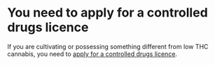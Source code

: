 # You need to apply for a controlled drugs licence

If you are cultivating or possessing something different from low THC cannabis, you need to [apply for a controlled drugs licence](/licence-type).